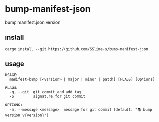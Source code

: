 # bump-manifest-json
bump manifest.json version
## install
`cargo install --git https://github.com/SSlime-s/bump-manifest-json`
## usage
```
USAGE:
  manifest-bump [<version> | major | minor | patch] [FLAGS] [Options]

FLAGS:
  -g, --git  git commit and add tag
  -S         signature for git commit

OPTIONS:
  -m, --message <message>  message for git commit (default: "📚 bump version v{version}")
```
